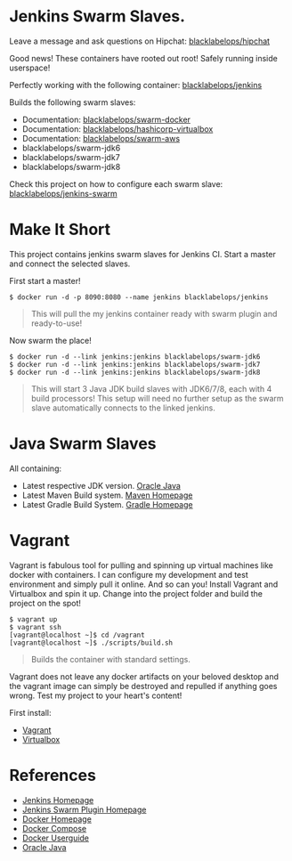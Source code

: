 # Jenkins Swarm Slaves.

Leave a message and ask questions on Hipchat: [blacklabelops/hipchat](https://www.hipchat.com/geogBFvEM)

Good news! These containers have rooted out root! Safely running inside userspace!

Perfectly working with the following container: [blacklabelops/jenkins](https://github.com/blacklabelops/jenkins)

Builds the following swarm slaves:

* Documentation: [blacklabelops/swarm-docker](https://github.com/blacklabelops/swarm/tree/master/docker)
* Documentation: [blacklabelops/hashicorp-virtualbox](https://github.com/blacklabelops/swarm/tree/master/hashicorp-virtualbox)
* Documentation: [blacklabelops/swarm-aws](https://github.com/blacklabelops/swarm/tree/master/amazonws)
* blacklabelops/swarm-jdk6
* blacklabelops/swarm-jdk7
* blacklabelops/swarm-jdk8

Check this project on how to configure each swarm slave: [blacklabelops/jenkins-swarm](https://github.com/blacklabelops/jenkins-swarm)

# Make It Short

This project contains jenkins swarm slaves for Jenkins CI. Start a master and connect the selected slaves.

First start a master!

~~~~
$ docker run -d -p 8090:8080 --name jenkins blacklabelops/jenkins
~~~~

> This will pull the my jenkins container ready with swarm plugin and ready-to-use!

Now swarm the place!

~~~~
$ docker run -d --link jenkins:jenkins blacklabelops/swarm-jdk6
$ docker run -d --link jenkins:jenkins blacklabelops/swarm-jdk7
$ docker run -d --link jenkins:jenkins blacklabelops/swarm-jdk8
~~~~

> This will start 3 Java JDK build slaves with JDK6/7/8, each with 4 build processors! This setup will
need no further setup as the swarm slave automatically connects to the linked jenkins.

# Java Swarm Slaves

All containing:

* Latest respective JDK version. [Oracle Java](https://java.com/de/download/)
* Latest Maven Build system. [Maven Homepage](https://maven.apache.org/)
* Latest Gradle Build System. [Gradle Homepage](https://gradle.org/)

# Vagrant

Vagrant is fabulous tool for pulling and spinning up virtual machines like docker with containers. I can configure my development and test environment and simply pull it online. And so can you! Install Vagrant and Virtualbox and spin it up. Change into the project folder and build the project on the spot!

~~~~
$ vagrant up
$ vagrant ssh
[vagrant@localhost ~]$ cd /vagrant
[vagrant@localhost ~]$ ./scripts/build.sh
~~~~

> Builds the container with standard settings.

Vagrant does not leave any docker artifacts on your beloved desktop and the vagrant image can simply be destroyed and repulled if anything goes wrong. Test my project to your heart's content!

First install:

* [Vagrant](https://www.vagrantup.com/)
* [Virtualbox](https://www.virtualbox.org/)

# References

* [Jenkins Homepage](http://jenkins-ci.org/)
* [Jenkins Swarm Plugin Homepage](https://wiki.jenkins-ci.org/display/JENKINS/Swarm+Plugin)
* [Docker Homepage](https://www.docker.com/)
* [Docker Compose](https://docs.docker.com/compose/)
* [Docker Userguide](https://docs.docker.com/userguide/)
* [Oracle Java](https://java.com/de/download/)
